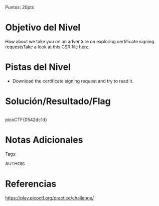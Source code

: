 Puntos: 20pts
# Objetivo del Nivel

How about we take you on an adventure on exploring certificate signing requestsTake a look at this CSR file [here](https://artifacts.picoctf.net/c/424/readmycert.csr).
# Pistas del Nivel
- Download the certificate signing request and try to read it.
# Solución/Resultado/Flag

```bash

```

picoCTF{0542dc1d}
# Notas Adicionales

Tags:

AUTHOR:
# Referencias

https://play.picoctf.org/practice/challenge/